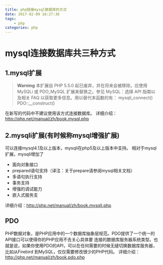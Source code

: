 ```yaml
---
title: php链接mysql数据库的方式
date: 2017-02-09 16:27:36
tags:
    - php
categories: php
---
```

# mysql连接数据库共三种方式
## 1.mysql扩展
>**Warning**
本扩展自 PHP 5.5.0 起已废弃，并在将来会被移除。应使用 MySQLi 或 PDO_MySQL 扩展来替换之。参见 MySQL：选择 API 指南以及相关 FAQ 以获取更多信息。用以替代本函数的有：
mysqli_connect()
PDO::__construct()

在新写的代码中不建议使用该方式连接数据库。
详细介绍：http://php.net/manual/zh/book.mysql.php


## 2.mysqli扩展(有时候称mysql增强扩展)
可以连接mysql4.1及以上版本，mysqli在php5及以上版本中支持。
相对于mysql扩展，mysqli增加了
* 面向对象接口
* prepared语句支持（译注：关于prepare请参阅mysql相关文档）
* 多语句执行支持
* 事务支持
* 增强的调试能力
* 嵌入式服务支

详细介绍：http://php.net/manual/zh/book.mysqli.php

## PDO
PHP数据对象，是PHP应用中的一个数据库抽象层规范。PDO提供了一个统一的API接口可以使得你的PHP应用不去关心具体要 连接的数据库服务器系统类型。也就是说，如果你使用PDO的API，可以在任何需要的时候无缝切换数据库服务器，比如从Firebird 到MySQL，仅仅需要修改很少的PHP代码。
详细介绍：http://php.net/manual/zh/book.pdo.php